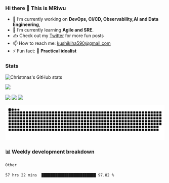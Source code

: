 ### Hi there 👋 This is MRiwu

* 🔭 I’m currently working on **DevOps, CI/CD, Observability,AI and Data Engineering**, 
* 🌱 I’m currently learning **Agile and SRE**.
* ✍️ Check out my [Twitter](https://twitter.com/MRiwu_illus) for more fun posts
* 📫 How to reach me: kushikiha590@gmail.com
* ⚡ Fun fact: 🚀 **Practical idealist**

### Stats

![Christmas's GitHub stats](https://github-readme-stats.vercel.app/api?username=MRiwu&show_icons=true&theme=tokyonight)



<img src="https://github-profile-trophy.vercel.app/?username=MRiwu&theme=nord&no-frame=true&row=1&column=6" />



![](http://github-profile-summary-cards.vercel.app/api/cards/profile-details?username=MRiwu&theme=solarized_dark)
![](http://github-profile-summary-cards.vercel.app/api/cards/repos-per-language?username=MRiwu&theme=solarized_dark)
![](http://github-profile-summary-cards.vercel.app/api/cards/productive-time?username=MRiwu&theme=solarized_dark&utcOffset=8)

![GitHub Snake Light](https://raw.githubusercontent.com/zephyr-fun/zephyr-fun/output/github-contribution-grid-snake.svg)




### 📊 Weekly development breakdown
```text
Other   

57 hrs 22 mins  ████████████████████████ 97.82 %
